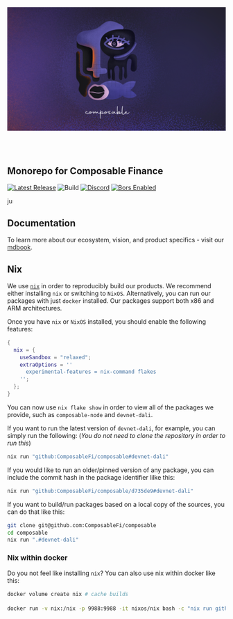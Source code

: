 
<br />
<br />

<p align="center">
  <img alt="Composable Finance" title="Composable Finance" src="banner.png">
</p>

<br />
<br />

## Monorepo for Composable Finance

[![Latest Release](https://img.shields.io/github/v/tag/composablefi/composable)][latest-url]
![Build][build-badge]
[![Discord][discord-badge]][discord-url]
[![Bors Enabled][bors-badge]][bors-url]

[latest-url]: https://github.com/composablefi/composable/tags

[build-badge]: https://github.com/composablefi/composable/actions/workflows/check.yml/badge.svg

[discord-badge]: https://img.shields.io/badge/Discord-gray?logo=discord
[discord-url]: https://discord.gg/pFZn2GCn65

[bors-badge]: https://bors.tech/images/badge_small.svg
[bors-url]: https://app.bors.tech/repositories/45659

ju
## Documentation

To learn more about our ecosystem, vision, and product specifics - visit our 
[mdbook](https://docs.composable.finance).


## Nix

We use [`nix`](https://nixos.org/) in order to reproducibly build our products. We recommend either installing `nix` or switching to `NixOS`. Alternatively, you can run our packages with just `docker` installed.
Our packages support both x86 and ARM architectures.

Once you have `nix` or `NixOS` installed, you should enable the following features:
```nix
{
  nix = {
    useSandbox = "relaxed";
    extraOptions = ''
      experimental-features = nix-command flakes
    '';
  };
}
```

You can now use `nix flake show` in order to view all of the packages we provide, such as `composable-node` and `devnet-dali`.

If you want to run the latest version of  `devnet-dali`, for example, you can simply run the following:
(_You do not need to clone the repository in order to run this_)

```bash
nix run "github:ComposableFi/composable#devnet-dali"
```

If you would like to run an older/pinned version of any package, you can include the commit hash in the package identifier lilke this:

```bash
nix run "github:ComposableFi/composable/d735de9#devnet-dali"
```

If you want to build/run packages based on a local copy of the sources, you can do that like this:


```bash
git clone git@github.com:ComposableFi/composable
cd composable
nix run ".#devnet-dali"
```

### Nix within docker

Do you not feel like installing `nix`? You can also use nix within docker like this:

```bash
docker volume create nix # cache builds

docker run -v nix:/nix -p 9988:9988 -it nixos/nix bash -c "nix run github:ComposableFi/composable#devnet-dali --extra-experimental-features nix-command --extra-experimental-features flakes"
```


